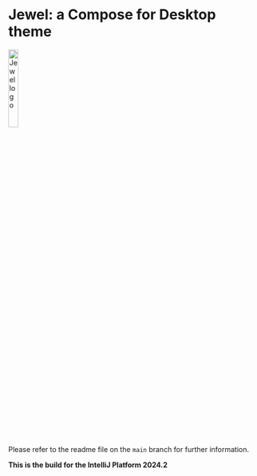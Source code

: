 # Jewel: a Compose for Desktop theme

<img alt="Jewel logo" src="art/jewel-logo.svg" width="20%"/>

Please refer to the readme file on the `main` branch for further information.

**This is the build for the IntelliJ Platform 2024.2**
